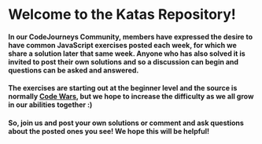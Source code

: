 # Welcome to the Katas Repository!

#### In our CodeJourneys Community, members have expressed the desire to have common JavaScript exercises posted each week, for which we share a solution later that same week. Anyone who has also solved it is invited to post their own solutions and so a discussion can begin and questions can be asked and answered.

#### The exercises are starting out at the beginner level and the source is normally [Code Wars](https://www.codewars.com), but we hope to increase the difficulty as we all grow in our abilities together :)

#### So, join us and post your own solutions or comment and ask questions about the posted ones you see! We hope this will be helpful!
